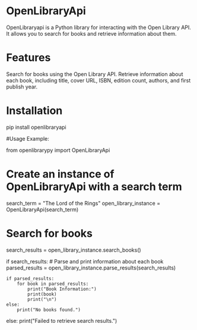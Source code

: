 # OpenLibraryApi

OpenLibraryapi is a Python library for interacting with the Open Library API. It allows you to search for books and retrieve information about them.

# Features

Search for books using the Open Library API.
Retrieve information about each book, including title, cover URL, ISBN, edition count, authors, and first publish year.

# Installation

pip install openlibraryapi

#Usage Example: 

from openlibrarypy import OpenLibraryApi

# Create an instance of OpenLibraryApi with a search term

search_term = "The Lord of the Rings"
open_library_instance = OpenLibraryApi(search_term)

# Search for books

search_results = open_library_instance.search_books()

if search_results:
    # Parse and print information about each book
    parsed_results = open_library_instance.parse_results(search_results)

    if parsed_results:
        for book in parsed_results:
            print("Book Information:")
            print(book)
            print("\n")
    else:
        print("No books found.")
else:
    print("Failed to retrieve search results.")


